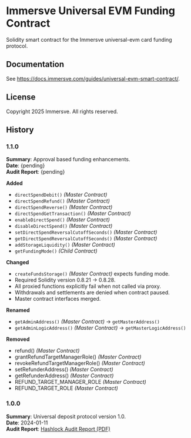 # Immersve Universal EVM Funding Contract

Solidity smart contract for the Immersve universal-evm card funding protocol.


## Documentation

See https://docs.immersve.com/guides/universal-evm-smart-contract/.


## License

Copyright 2025 Immersve. All rights reserved.


## History


### 1.1.0

**Summary**: Approval based funding enhancements.<br>
**Date**: {pending}<br>
**Audit Report**: {pending}

**Added**
- `directSpendDebit()` _(Master Contract)_
- `directSpendRefund()` _(Master Contract)_
- `directSpendReverse()` _(Master Contract)_
- `directSpendGetTransaction()` _(Master Contract)_
- `enableDirectSpend()` _(Master Contract)_
- `disableDirectSpend()` _(Master Contract)_
- `setDirectSpendReversalCutoffSeconds()` _(Master Contract)_
- `getDirectSpendReversalCutoffSeconds()` _(Master Contract)_
- `addStorageLiquidity()` _(Master Contract)_
- `getFundingMode()` _(Child Contract)_

**Changed**
- `createFundsStorage()` _(Master Contract)_ expects funding mode.
- Required Solidity version 0.8.21 → 0.8.28.
- All proxied functions explicitly fail when not called via proxy.
- Withdrawals and settlements are denied when contract paused.
- Master contract interfaces merged.

**Renamed**
- `getAdminAddress()` _(Master Contract)_ → `getMasterAddress()`
- `getAdminLogicAddress()` _(Master Contract)_ → `getMasterLogicAddress()`

**Removed**
- refund() _(Master Contract)_
- grantRefundTargetManagerRole() _(Master Contract)_
- revokeRefundTargetManagerRole() _(Master Contract)_
- setRefunderAddress() _(Master Contract)_
- getRefunderAddress() _(Master Contract)_
- REFUND_TARGET_MANAGER_ROLE _(Master Contract)_
- REFUND_TARGET_ROLE _(Master Contract)_


### 1.0.0

**Summary**: Universal deposit protocol version 1.0.<br>
**Date**: 2024-01-11<br>
**Audit Report**: [Hashlock Audit Report (PDF)](https://static.immersve.com/public-reports/smart-contracts/funding-contract-universal-evm/202311-hashlock_immersve_v12_22_02_2024.pdf)<br>
